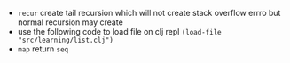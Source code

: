 - `recur` create tail recursion which will not create stack overflow errro but normal recursion may create
- use the following code to load file on clj repl `(load-file "src/learning/list.clj")`
- `map` return `seq`